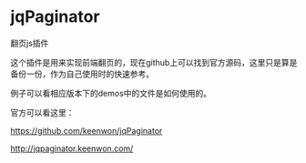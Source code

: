 # jqPaginator
翻页js插件

这个插件是用来实现前端翻页的，现在github上可以找到官方源码，这里只是算是备份一份，作为自己使用时的快速参考。

例子可以看相应版本下的demos中的文件是如何使用的。

官方可以看这里：

<https://github.com/keenwon/jqPaginator>

<http://jqpaginator.keenwon.com/>